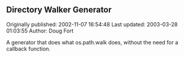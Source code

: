 ## Directory Walker Generator

Originally published: 2002-11-07 16:54:48
Last updated: 2003-03-28 01:03:55
Author: Doug Fort

A generator that does what os.path.walk does, without the need for a callback function.